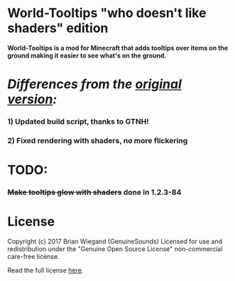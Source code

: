 # World-Tooltips "who doesn't like shaders" edition

**World-Tooltips is a mod for Minecraft that adds tooltips over items on the ground making it easier to see what's on the ground.**

# *Differences from the [original version](https://github.com/GenuineSounds/World-Tooltips/tree/1.7.10):*
### 1) Updated build script, thanks to GTNH!
### 2) Fixed rendering with shaders, no more flickering


# TODO:
### ~~Make tooltips glow with shaders~~ done in 1.2.3-84

# License

Copyright (c) 2017 Brian Wiegand (GenuineSounds)
Licensed for use and redistribution under the "Genuine Open Source License" non-commercial care-free license.

Read the full license [here](LICENSE.md).
